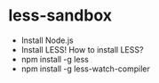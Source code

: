 # less-sandbox

- Install Node.js
- Install LESS! 
How to install LESS?
- npm install -g less
- npm install -g less-watch-compiler
